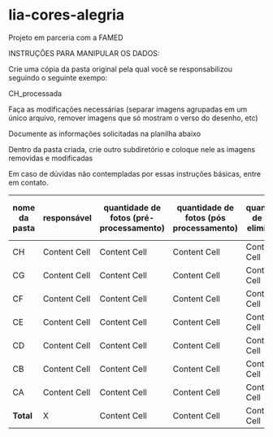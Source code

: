 # lia-cores-alegria

Projeto em parceria com a FAMED

INSTRUÇÕES PARA MANIPULAR OS DADOS:

Crie uma cópia da pasta original pela qual você se responsabilizou seguindo o seguinte exempo:

CH_processada

Faça as modificações necessárias (separar imagens agrupadas em um único arquivo, remover imagens que só mostram o verso do desenho, etc)

Documente as informações solicitadas na planilha abaixo

Dentro da pasta criada, crie outro subdiretório e coloque nele as imagens removidas e modificadas

Em caso de dúvidas não contempladas por essas instruções básicas, entre em contato.


| nome da pasta | responsável | quantidade de fotos (pré-processamento) | quantidade de fotos (pós processamento) | quantidade de fotos eliminadas | link para a pasta original | link para a pasta (pós processamento) |
|---------------|-------------|------------------------------------------|------------------------------------------|--------------------------------|-----------------------------|----------------------------------------|
| CH            | Content Cell | Content Cell                             | Content Cell                             | Content Cell                   | Content Cell               | Content Cell                            |
| CG            | Content Cell | Content Cell                             | Content Cell                             | Content Cell                   | Content Cell               | Content Cell                            |
| CF            | Content Cell | Content Cell                             | Content Cell                             | Content Cell                   | Content Cell               | Content Cell                            |
| CE            | Content Cell | Content Cell                             | Content Cell                             | Content Cell                   | Content Cell               | Content Cell                            |
| CD            | Content Cell | Content Cell                             | Content Cell                             | Content Cell                   | Content Cell               | Content Cell                            |
| CB            | Content Cell | Content Cell                             | Content Cell                             | Content Cell                   | Content Cell               | Content Cell                            |
| CA            | Content Cell | Content Cell                             | Content Cell                             | Content Cell                   | Content Cell               | Content Cell                            |
| **Total**     | X            | Content Cell                             | Content Cell                             | Content Cell                   | X           | X                                      |

